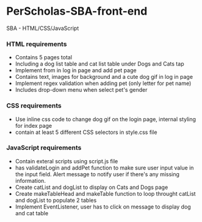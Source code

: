 # PerScholas-SBA-front-end
SBA - HTML/CSS/JavaScript

### HTML requirements
* Contains 5 pages total
* Including a dog list table and cat list table under Dogs and Cats tap
* Implement from in log in page and add pet page
* Contains text, images for background and a cute dog gif in log in page
* Implement regex validation when adding pet (only letter for pet name)
* Includes drop-down menu when select pet's gender

### CSS requirements
* Use inline css code to change dog gif on the login page, internal styling for index page
* contain at least 5 different CSS selectors in style.css file

### JavaScript requirements
* Contain exteral scripts using script.js file
* has validateLogin and addPet function to make sure user input value in the input field. Alert message to notify user if there's any missing information.
* Create catList and dogList to display on Cats and Dogs page
* Create makeTableHead and makeTable function to loop throught catList and dogList to populate 2 tables
* Implement EventListener, user has to click on message to display dog and cat table
